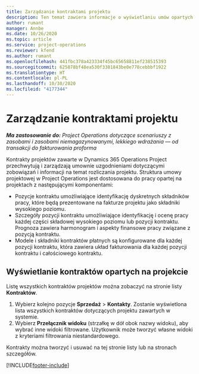 ```yaml
---
title: Zarządzanie kontraktami projektu
description: Ten temat zawiera informacje o wyświetlaniu umów opartych na projektach.
author: rumant
manager: Annbe
ms.date: 10/26/2020
ms.topic: article
ms.service: project-operations
ms.reviewer: kfend
ms.author: rumant
ms.openlocfilehash: 441fbc378a423334f45bc65658811ef238515393
ms.sourcegitcommit: 625878bf48ea530f3381843be0e778cebbbf1922
ms.translationtype: HT
ms.contentlocale: pl-PL
ms.lasthandoff: 10/30/2020
ms.locfileid: "4177344"
---
```

# <a name="manage-project-contracts"></a>Zarządzanie kontraktami projektu

_**Ma zastosowanie do:** Project Operations dotyczące scenariuszy z zasobami i zasobami niemagazynowanymi, lekkiego wdrażania — od transakcji do fakturowania proforma_

Kontrakty projektów zawarte w Dynamics 365 Operations Project przechwytują i zarządzają umownie uzgodnieniami dotyczącymi zobowiązań i informacji na temat rozliczania projektu. Struktura umowy projektowej w Project Operations jest dostosowana do pracy opartej na projektach z następującymi komponentami:

- Pozycje kontraktu umożliwiające identyfikację dyskretnych składników pracy, które będą prezentowane na fakturze projektu jako składniki wysokiego poziomu.
- Szczegóły pozycji kontraktu umożliwiające identyfikację i ocenę pracy każdej części składowej wysokiego poziomu lub pozycji kontraktu. Prognoza zawiera harmonogram i aspekty finansowe pracy związane z pozycją kontraktu.
- Modele i składniki kontraktów płatnych są konfigurowane dla każdej pozycji kontraktu, która zawiera układ fakturowania dla każdej pozycji kontraktu i całościowego kontraktu.

## <a name="view-all-project-based-contracts"></a>Wyświetlanie kontraktów opartych na projekcie

Listę wszystkich kontraktów projektów można zobaczyć na stronie listy **Kontraktów**. 

1. Wybierz kolejno pozycje **Sprzedaż** > **Kontakty**. Zostanie wyświetlona lista wszystkich kontraktów dotyczących projektu zawartych w systemie. 
2. Wybierz **Przełącznik widoku** (strzałkę w dół obok nazwy widoku), aby wybrać inne widoki filtrowane. Użytkownik może tworzyć własne widoki z kryteriami filtrowania niestandardowego.

Kontrakty można tworzyć i usuwać na tej stronie listy lub na stronach szczegółów.


[!INCLUDE[footer-include](../../includes/footer-banner.md)]